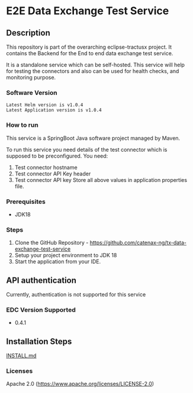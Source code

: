 # E2E Data Exchange Test Service


## Description

This repository is part of the overarching eclipse-tractusx project. It contains the Backend for the End to end data exchange test service.

It is a standalone service which can be self-hosted.
This service will help for testing the connectors and also can be used for health checks, and monitoring purpose.

### Software Version
```shell
Latest Helm version is v1.0.4
Latest Application version is v1.0.4
```
### How to run

This service is a SpringBoot Java software project managed by Maven.

To run this service you need details of the test connector which is supposed to be preconfigured.
You need:
1. Test connector hostname
2. Test connector API Key header
3. Test connector API key
Store all above values in application properties file.

### Prerequisites
- JDK18

### Steps
1. Clone the GitHub Repository - https://github.com/catenax-ng/tx-data-exchange-test-service
2. Setup your project environment to JDK 18
3. Start the application from your IDE.

## API authentication
Currently, authentication is not supported for this service

### EDC Version Supported
- 0.4.1

## Installation Steps

[INSTALL.md](INSTALL.md)


### Licenses
Apache 2.0 (https://www.apache.org/licenses/LICENSE-2.0)
